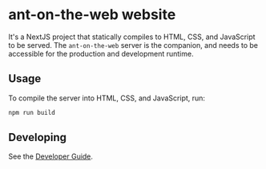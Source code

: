 # ant-on-the-web website

It's a NextJS project that statically compiles to HTML, CSS, and JavaScript to
be served. The `ant-on-the-web` server is the companion, and needs to be
accessible for the production and development runtime.

## Usage

To compile the server into HTML, CSS, and JavaScript, run:

```bash
npm run build
```

## Developing

See the [Developer Guide](../../../docs/developer-guide.md).
